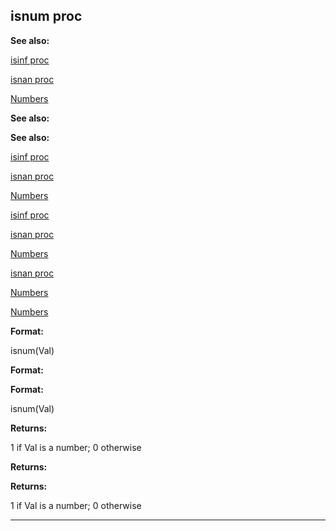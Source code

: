 

 isnum proc
------------




**See also:** 


[isinf proc](#/proc/isinf) 

[isnan proc](#/proc/isnan) 

[Numbers](/{notes}/numbers) 





**See also:** 

**See also:**

[isinf proc](#/proc/isinf) 

[isnan proc](#/proc/isnan) 

[Numbers](/{notes}/numbers) 



[isinf proc](#/proc/isinf)

[isnan proc](#/proc/isnan) 

[Numbers](/{notes}/numbers) 


[isnan proc](#/proc/isnan)

[Numbers](/{notes}/numbers) 

[Numbers](/{notes}/numbers)


**Format:** 


 isnum(Val)
 


**Format:** 

**Format:**

 isnum(Val)



**Returns:** 


 1 if Val is a number; 0 otherwise
 


**Returns:** 

**Returns:**

 1 if Val is a number; 0 otherwise



---


